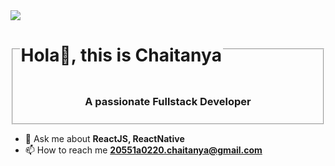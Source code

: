 <img src="https://hackernoon.com/images/f2px36fy.gif"/>
<fieldset>
  <legend>
    <h1 align="Left">Hola👋, this is Chaitanya</h1>
  </legend>
  <h3 align="center">A passionate Fullstack Developer</h3>

</fieldset>
   


- 💬 Ask me about **ReactJS, ReactNative**
- 📫 How to reach me **20551a0220.chaitanya@gmail.com**

